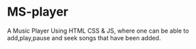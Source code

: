 # MS-player
A Music Player Using HTML CSS &amp; JS, where one can be able to add,play,pause and seek songs that have been added.
